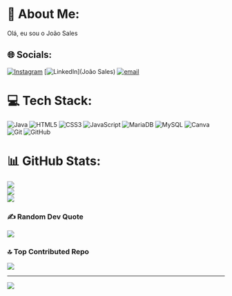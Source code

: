 # 💫 About Me:
Olá, eu sou o João Sales


## 🌐 Socials:
[![Instagram](https://img.shields.io/badge/Instagram-%23E4405F.svg?logo=Instagram&logoColor=white)](https://instagram.com/j_saless) [![LinkedIn](https://img.shields.io/badge/LinkedIn-%230077B5.svg?logo=linkedin&logoColor=white)](João Sales) [![email](https://img.shields.io/badge/Email-D14836?logo=gmail&logoColor=white)](mailto:jnetosales480@gmail.com) 

# 💻 Tech Stack:
![Java](https://img.shields.io/badge/java-%23ED8B00.svg?style=for-the-badge&logo=openjdk&logoColor=white) ![HTML5](https://img.shields.io/badge/html5-%23E34F26.svg?style=for-the-badge&logo=html5&logoColor=white) ![CSS3](https://img.shields.io/badge/css3-%231572B6.svg?style=for-the-badge&logo=css3&logoColor=white) ![JavaScript](https://img.shields.io/badge/javascript-%23323330.svg?style=for-the-badge&logo=javascript&logoColor=%23F7DF1E) ![MariaDB](https://img.shields.io/badge/MariaDB-003545?style=for-the-badge&logo=mariadb&logoColor=white) ![MySQL](https://img.shields.io/badge/mysql-4479A1.svg?style=for-the-badge&logo=mysql&logoColor=white) ![Canva](https://img.shields.io/badge/Canva-%2300C4CC.svg?style=for-the-badge&logo=Canva&logoColor=white) ![Git](https://img.shields.io/badge/git-%23F05033.svg?style=for-the-badge&logo=git&logoColor=white) ![GitHub](https://img.shields.io/badge/github-%23121011.svg?style=for-the-badge&logo=github&logoColor=white)
# 📊 GitHub Stats:
![](https://github-readme-stats.vercel.app/api?username=JSalesss&theme=dark&hide_border=false&include_all_commits=false&count_private=false)<br/>
![](https://nirzak-streak-stats.vercel.app/?user=JSalesss&theme=dark&hide_border=false)<br/>
![](https://github-readme-stats.vercel.app/api/top-langs/?username=JSalesss&theme=dark&hide_border=false&include_all_commits=false&count_private=false&layout=compact)

### ✍️ Random Dev Quote
![](https://quotes-github-readme.vercel.app/api?type=horizontal&theme=radical)

### 🔝 Top Contributed Repo
![](https://github-contributor-stats.vercel.app/api?username=JSalesss&limit=5&theme=dark&combine_all_yearly_contributions=true)

---
[![](https://visitcount.itsvg.in/api?id=JSalesss&icon=0&color=0)](https://visitcount.itsvg.in)

<!-- Proudly created with GPRM ( https://gprm.itsvg.in ) -->
